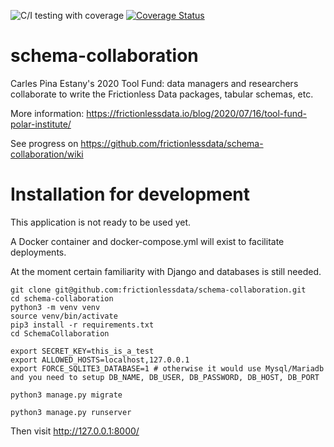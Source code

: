 ![C/I testing with coverage](https://github.com/frictionlessdata/schema-collaboration/workflows/C/I%20testing%20with%20coverage/badge.svg?branch=master)
[![Coverage Status](https://coveralls.io/repos/github/frictionlessdata/schema-collaboration/badge.svg?branch=master&service=github)](https://coveralls.io/github/frictionlessdata/schema-collaboration?branch=master)

# schema-collaboration
Carles Pina Estany's 2020 Tool Fund: data managers and researchers collaborate to write the Frictionless Data packages, tabular schemas, etc. 

More information: https://frictionlessdata.io/blog/2020/07/16/tool-fund-polar-institute/

See progress on https://github.com/frictionlessdata/schema-collaboration/wiki

# Installation for development
This application is not ready to be used yet.

A Docker container and docker-compose.yml will exist to facilitate deployments.

At the moment certain familiarity with Django and databases is still needed.

```
git clone git@github.com:frictionlessdata/schema-collaboration.git
cd schema-collaboration
python3 -m venv venv
source venv/bin/activate
pip3 install -r requirements.txt
cd SchemaCollaboration

export SECRET_KEY=this_is_a_test
export ALLOWED_HOSTS=localhost,127.0.0.1
export FORCE_SQLITE3_DATABASE=1	# otherwise it would use Mysql/Mariadb and you need to setup DB_NAME, DB_USER, DB_PASSWORD, DB_HOST, DB_PORT

python3 manage.py migrate

python3 manage.py runserver
```

Then visit http://127.0.0.1:8000/
